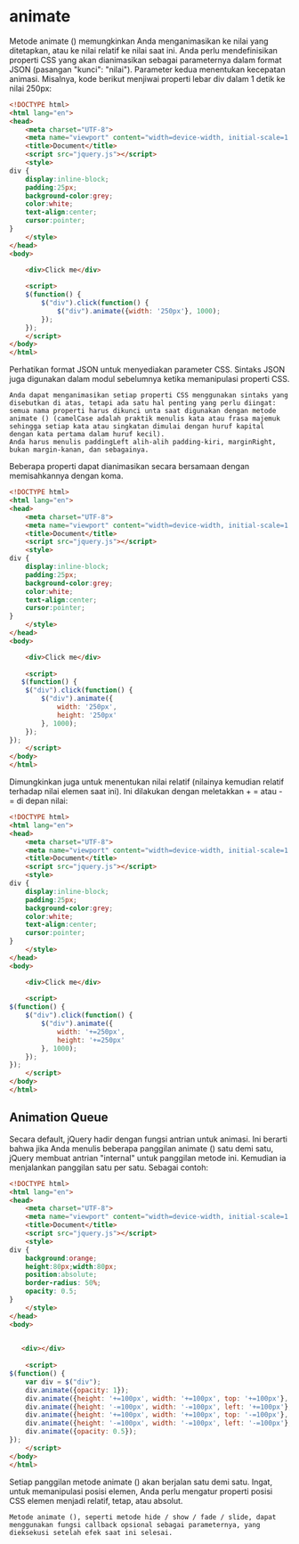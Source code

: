 # animate

Metode animate () memungkinkan Anda menganimasikan ke nilai yang ditetapkan, atau ke nilai relatif ke nilai saat ini.
Anda perlu mendefinisikan properti CSS yang akan dianimasikan sebagai parameternya dalam format JSON (pasangan "kunci": "nilai").
Parameter kedua menentukan kecepatan animasi.
Misalnya, kode berikut menjiwai properti lebar div dalam 1 detik ke nilai 250px:
```html
<!DOCTYPE html>
<html lang="en">
<head>
    <meta charset="UTF-8">
    <meta name="viewport" content="width=device-width, initial-scale=1.0">
    <title>Document</title>
    <script src="jquery.js"></script>
    <style>
div {
    display:inline-block;
    padding:25px;
    background-color:grey;
    color:white;
    text-align:center;
    cursor:pointer;
}
    </style>
</head>
<body>

    <div>Click me</div>
    
    <script>
    $(function() {
        $("div").click(function() {
            $("div").animate({width: '250px'}, 1000);
        });
    });
    </script>
</body>
</html>
```
Perhatikan format JSON untuk menyediakan parameter CSS. Sintaks JSON juga digunakan dalam modul sebelumnya ketika memanipulasi properti CSS.

```
Anda dapat menganimasikan setiap properti CSS menggunakan sintaks yang disebutkan di atas, tetapi ada satu hal penting yang perlu diingat: semua nama properti harus dikunci unta saat digunakan dengan metode animate () (camelCase adalah praktik menulis kata atau frasa majemuk sehingga setiap kata atau singkatan dimulai dengan huruf kapital dengan kata pertama dalam huruf kecil).
Anda harus menulis paddingLeft alih-alih padding-kiri, marginRight, bukan margin-kanan, dan sebagainya.
```


Beberapa properti dapat dianimasikan secara bersamaan dengan memisahkannya dengan koma.
```html
<!DOCTYPE html>
<html lang="en">
<head>
    <meta charset="UTF-8">
    <meta name="viewport" content="width=device-width, initial-scale=1.0">
    <title>Document</title>
    <script src="jquery.js"></script>
    <style>
div {
    display:inline-block;
    padding:25px;
    background-color:grey;
    color:white;
    text-align:center;
    cursor:pointer;
}
    </style>
</head>
<body>

    <div>Click me</div>
    
    <script>
   $(function() {
    $("div").click(function() {
        $("div").animate({
            width: '250px',
            height: '250px'
        }, 1000);
    });
});
    </script>
</body>
</html>
```
Dimungkinkan juga untuk menentukan nilai relatif (nilainya kemudian relatif terhadap nilai elemen saat ini). Ini dilakukan dengan meletakkan + = atau - = di depan nilai:

```html
<!DOCTYPE html>
<html lang="en">
<head>
    <meta charset="UTF-8">
    <meta name="viewport" content="width=device-width, initial-scale=1.0">
    <title>Document</title>
    <script src="jquery.js"></script>
    <style>
div {
    display:inline-block;
    padding:25px;
    background-color:grey;
    color:white;
    text-align:center;
    cursor:pointer;
}
    </style>
</head>
<body>

    <div>Click me</div>
    
    <script>
$(function() {
    $("div").click(function() {
        $("div").animate({
            width: '+=250px',
            height: '+=250px'
        }, 1000);
    });
});
    </script>
</body>
</html>
```

## Animation Queue
Secara default, jQuery hadir dengan fungsi antrian untuk animasi.
Ini berarti bahwa jika Anda menulis beberapa panggilan animate () satu demi satu, jQuery membuat antrian "internal" untuk panggilan metode ini. Kemudian ia menjalankan panggilan satu per satu.
Sebagai contoh:
```html
<!DOCTYPE html>
<html lang="en">
<head>
    <meta charset="UTF-8">
    <meta name="viewport" content="width=device-width, initial-scale=1.0">
    <title>Document</title>
    <script src="jquery.js"></script>
    <style>
div {
    background:orange;
    height:80px;width:80px;
    position:absolute;
    border-radius: 50%;
    opacity: 0.5;
}
    </style>
</head>
<body>

    
   <div></div>
    
    <script>
$(function() {
    var div = $("div");
    div.animate({opacity: 1});
    div.animate({height: '+=100px', width: '+=100px', top: '+=100px'}, 500);
    div.animate({height: '-=100px', width: '-=100px', left: '+=100px'}, 500);
    div.animate({height: '+=100px', width: '+=100px', top: '-=100px'}, 500);
    div.animate({height: '-=100px', width: '-=100px', left: '-=100px'}, 500);
    div.animate({opacity: 0.5});
}); 
    </script>
</body>
</html>
```

Setiap panggilan metode animate () akan berjalan satu demi satu.
Ingat, untuk memanipulasi posisi elemen, Anda perlu mengatur properti posisi CSS elemen menjadi relatif, tetap, atau absolut.

```
Metode animate (), seperti metode hide / show / fade / slide, dapat menggunakan fungsi callback opsional sebagai parameternya, yang dieksekusi setelah efek saat ini selesai.
```